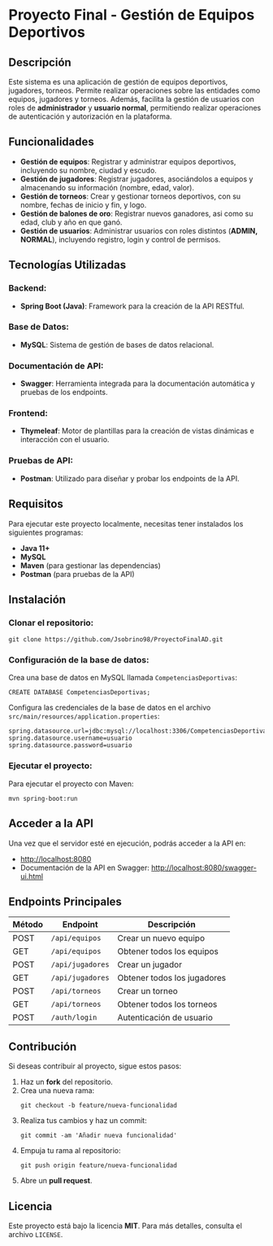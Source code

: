 # Proyecto Final - Gestión de Equipos Deportivos

## Descripción
Este sistema es una aplicación de gestión de equipos deportivos, jugadores, torneos. Permite realizar operaciones sobre las entidades como equipos, jugadores y torneos. Además, facilita la gestión de usuarios con roles de **administrador** y **usuario normal**, permitiendo realizar operaciones de autenticación y autorización en la plataforma.

## Funcionalidades
- **Gestión de equipos**: Registrar y administrar equipos deportivos, incluyendo su nombre, ciudad y escudo.
- **Gestión de jugadores**: Registrar jugadores, asociándolos a equipos y almacenando su información (nombre, edad, valor).
- **Gestión de torneos**: Crear y gestionar torneos deportivos, con su nombre, fechas de inicio y fin, y logo.
- **Gestión de balones de oro**: Registrar nuevos ganadores, asi como su edad, club y año en que ganó.
- **Gestión de usuarios**: Administrar usuarios con roles distintos (**ADMIN, NORMAL**), incluyendo registro, login y control de permisos.

## Tecnologías Utilizadas
### Backend:
- **Spring Boot (Java)**: Framework para la creación de la API RESTful.

### Base de Datos:
- **MySQL**: Sistema de gestión de bases de datos relacional.

### Documentación de API:
- **Swagger**: Herramienta integrada para la documentación automática y pruebas de los endpoints.

### Frontend:
- **Thymeleaf**: Motor de plantillas para la creación de vistas dinámicas e interacción con el usuario.

### Pruebas de API:
- **Postman**: Utilizado para diseñar y probar los endpoints de la API.

## Requisitos
Para ejecutar este proyecto localmente, necesitas tener instalados los siguientes programas:
- **Java 11+**
- **MySQL**
- **Maven** (para gestionar las dependencias)
- **Postman** (para pruebas de la API)

## Instalación
### Clonar el repositorio:
```
git clone https://github.com/Jsobrino98/ProyectoFinalAD.git
```

### Configuración de la base de datos:
Crea una base de datos en MySQL llamada `CompetenciasDeportivas`:
```
CREATE DATABASE CompetenciasDeportivas;
```
Configura las credenciales de la base de datos en el archivo `src/main/resources/application.properties`:
```properties
spring.datasource.url=jdbc:mysql://localhost:3306/CompetenciasDeportivas
spring.datasource.username=usuario
spring.datasource.password=usuario
```

### Ejecutar el proyecto:
Para ejecutar el proyecto con Maven:
```
mvn spring-boot:run
```

## Acceder a la API
Una vez que el servidor esté en ejecución, podrás acceder a la API en:
- [http://localhost:8080](http://localhost:8080)
- Documentación de la API en Swagger: [http://localhost:8080/swagger-ui.html](http://localhost:8080/swagger-ui.html)

## Endpoints Principales
| Método | Endpoint           | Descripción                   |
|---------|-------------------|---------------------------------|
| POST    | `/api/equipos`    | Crear un nuevo equipo          |
| GET     | `/api/equipos`    | Obtener todos los equipos      |
| POST    | `/api/jugadores`  | Crear un jugador               |
| GET     | `/api/jugadores`  | Obtener todos los jugadores    |
| POST    | `/api/torneos`    | Crear un torneo                |
| GET     | `/api/torneos`    | Obtener todos los torneos      |
| POST    | `/auth/login`     | Autenticación de usuario      |

## Contribución
Si deseas contribuir al proyecto, sigue estos pasos:
1. Haz un **fork** del repositorio.
2. Crea una nueva rama:
   ```
   git checkout -b feature/nueva-funcionalidad
   ```
3. Realiza tus cambios y haz un commit:
   ```
   git commit -am 'Añadir nueva funcionalidad'
   ```
4. Empuja tu rama al repositorio:
   ```
   git push origin feature/nueva-funcionalidad
   ```
5. Abre un **pull request**.

## Licencia
Este proyecto está bajo la licencia **MIT**. Para más detalles, consulta el archivo `LICENSE`.



